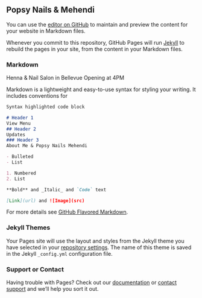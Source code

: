 ## Popsy Nails & Mehendi

You can use the [editor on GitHub](https://github.com/anwyannie11/anwyannie11.github.io/edit/master/README.md) to maintain and preview the content for your website in Markdown files.

Whenever you commit to this repository, GitHub Pages will run [Jekyll](https://jekyllrb.com/) to rebuild the pages in your site, from the content in your Markdown files.

### Markdown
Henna & Nail Salon in Bellevue
Opening at 4PM

Markdown is a lightweight and easy-to-use syntax for styling your writing. It includes conventions for

```markdown
Syntax highlighted code block

# Header 1
View Menu
## Header 2
Updates
### Header 3
About Me & Popsy Nails Mehendi

- Bulleted
- List

1. Numbered
2. List

**Bold** and _Italic_ and `Code` text

[Link](url) and ![Image](src)
```

For more details see [GitHub Flavored Markdown](https://guides.github.com/features/mastering-markdown/).

### Jekyll Themes

Your Pages site will use the layout and styles from the Jekyll theme you have selected in your [repository settings](https://github.com/anwyannie11/anwyannie11.github.io/settings). The name of this theme is saved in the Jekyll `_config.yml` configuration file.

### Support or Contact

Having trouble with Pages? Check out our [documentation](https://help.github.com/categories/github-pages-basics/) or [contact support](https://github.com/contact) and we’ll help you sort it out.
